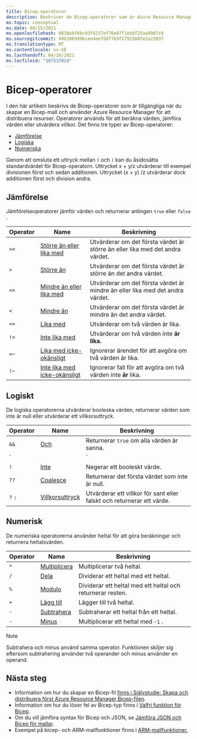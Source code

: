 ```yaml
---
title: Bicep-operatorer
description: Beskriver de Bicep-operatorer som är Azure Resource Manager distributioner.
ms.topic: conceptual
ms.date: 04/15/2021
ms.openlocfilehash: 0838ebf6bc03f4237ef76e07f1eb6f25aa996fc0
ms.sourcegitcommit: 49b2069d9bcee4ee7dd77b9f1791588fe2a23937
ms.translationtype: MT
ms.contentlocale: sv-SE
ms.lasthandoff: 04/16/2021
ms.locfileid: "107537824"
---
```

# <a name="bicep-operators"></a>Bicep-operatorer

I den här artikeln beskrivs de Bicep-operatorer som är tillgängliga när du skapar en Bicep-mall och använder Azure Resource Manager för att distribuera resurser. Operatorer används för att beräkna värden, jämföra värden eller utvärdera villkor. Det finns tre typer av Bicep-operatorer:

- [Jämförelse](#comparison)
- [Logiska](#logical)
- [Numeriska](#numeric)

Genom att omsluta ett uttryck mellan `(` och `)` kan du åsidosätta standardvärdet för Bicep-operatorn. Uttrycket x + y/z utvärderar till exempel divisionen först och sedan additionen. Uttrycket (x + y) /z utvärderar dock additionen först och division andra.

## <a name="comparison"></a>Jämförelse

Jämförelseoperatorer jämför värden och returnerar antingen `true` eller `false` .

| Operator | Name | Beskrivning |
| ---- | ---- | ---- |
| `>=` | [Större än eller lika med](bicep-operators-comparison.md#greater-than-or-equal-) | Utvärderar om det första värdet är större än eller lika med det andra värdet. |
| `>`  | [Större än](bicep-operators-comparison.md#greater-than-) | Utvärderar om det första värdet är större än det andra värdet. |
| `<=` | [Mindre än eller lika med](bicep-operators-comparison.md#less-than-or-equal-) | Utvärderar om det första värdet är mindre än eller lika med det andra värdet. |
| `<`  | [Mindre än](bicep-operators-comparison.md#less-than-) | Utvärderar om det första värdet är mindre än det andra värdet. |
| `==` | [Lika med](bicep-operators-comparison.md#equals-) | Utvärderar om två värden är lika. |
| `!=` | [Inte lika med](bicep-operators-comparison.md#not-equal-) | Utvärderar om två värden inte **är lika.** |
| `=~` | [Lika med icke-okänsligt](bicep-operators-comparison.md#equal-case-insensitive-) | Ignorerar ärendet för att avgöra om två värden är lika. |
| `!~` | [Inte lika med icke-okänsligt](bicep-operators-comparison.md#not-equal-case-insensitive-) | Ignorerar fall för att avgöra om två värden inte **är** lika. |

## <a name="logical"></a>Logiskt

De logiska operatorerna utvärderar booleska värden, returnerar värden som inte är null eller utvärderar ett villkorsuttryck.

| Operator | Name | Beskrivning |
| ---- | ---- | ---- |
| `&&` | [Och](bicep-operators-logical.md#and-) | Returnerar `true` om alla värden är sanna. |
| `||`| [Eller](bicep-operators-logical.md#or-) | Returnerar `true` om något av dessa värden är sant. |
| `!` | [Inte](bicep-operators-logical.md#not-) | Negerar ett booleskt värde. |
| `??` | [Coalesce](bicep-operators-logical.md#coalesce-) | Returnerar det första värdet som inte är null. |
| `?` `:` | [Villkorsuttryck](bicep-operators-logical.md#conditional-expression--) | Utvärderar ett villkor för sant eller falskt och returnerar ett värde. |

## <a name="numeric"></a>Numerisk

De numeriska operatorerna använder heltal för att göra beräkningar och returnera heltalsvärden.

| Operator | Name | Beskrivning |
| ---- | ---- | ---- |
| `*` | [Multiplicera](bicep-operators-numeric.md#multiply-) | Multiplicerar två heltal. |
| `/` | [Dela](bicep-operators-numeric.md#divide-) | Dividerar ett heltal med ett heltal. |
| `%` | [Modulo](bicep-operators-numeric.md#modulo-) | Dividerar ett heltal med ett heltal och returnerar resten. |
| `+` | [Lägg till](bicep-operators-numeric.md#add-) | Lägger till två heltal. |
| `-` | [Subtrahera](bicep-operators-numeric.md#subtract--) | Subtraherar ett heltal från ett heltal. |
| `-` | [Minus](bicep-operators-numeric.md#minus--) | Multiplicerar ett heltal med `-1` . |

> [!NOTE]
> Subtrahera och minus använd samma operator. Funktionen skiljer sig eftersom subtrahering använder två operander och minus använder en operand.

## <a name="next-steps"></a>Nästa steg

- Information om hur du skapar en Bicep-fil [finns i Självstudie: Skapa och distribuera först Azure Resource Manager Bicep-filen](bicep-tutorial-create-first-bicep.md).
- Information om hur du löser fel av Bicep-typ finns i [Valfri funktion för Bicep](template-functions-any.md).
- Om du vill jämföra syntax för Bicep och JSON, se [Jämföra JSON och Bicep för mallar](compare-template-syntax.md).
- Exempel på bicep- och ARM-mallfunktioner finns i [ARM-mallfunktioner.](template-functions.md)
